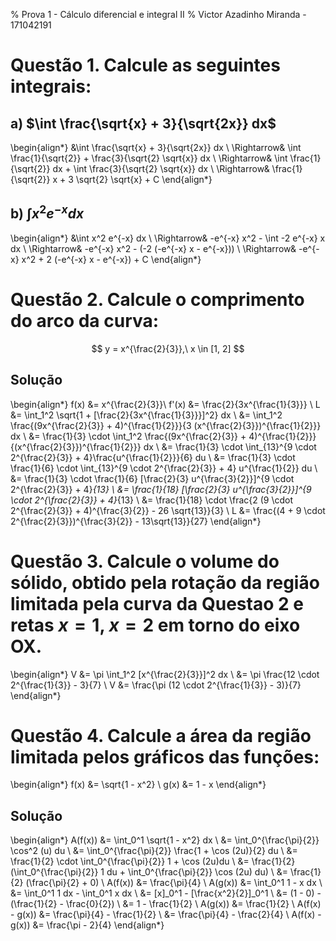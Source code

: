 % Prova 1 - Cálculo diferencial e integral II
% Victor Azadinho Miranda - 171042191

# Questão 1. Calcule as seguintes integrais:

## a) $\int \frac{\sqrt{x} + 3}{\sqrt{2x}} dx$

\begin{align*}
  &\int \frac{\sqrt{x} + 3}{\sqrt{2x}} dx \\
  \Rightarrow& \int \frac{1}{\sqrt{2}} + \frac{3}{\sqrt{2} \sqrt{x}} dx \\
  \Rightarrow& \int \frac{1}{\sqrt{2}} dx + \int \frac{3}{\sqrt{2} \sqrt{x}} dx \\
  \Rightarrow& \frac{1}{\sqrt{2}} x + 3 \sqrt{2} \sqrt{x} + C
\end{align*}

## b) $\int x^2 e^{-x} dx$

\begin{align*}
  &\int x^2 e^{-x} dx \\
  \Rightarrow& -e^{-x} x^2 - \int -2 e^{-x} x dx \\
  \Rightarrow& -e^{-x} x^2 - (-2 (-e^{-x} x - e^{-x})) \\
  \Rightarrow& -e^{-x} x^2 + 2 (-e^{-x} x - e^{-x}) + C
\end{align*}

# Questão 2. Calcule o comprimento do arco da curva:

$$
  y = x^{\frac{2}{3}},\ x \in [1, 2] 
$$

## Solução

\begin{align*}
  f(x) &= x^{\frac{2}{3}}\\
  f'(x) &= \frac{2}{3x^{\frac{1}{3}}} \\
  L &= \int_1^2 \sqrt{1 + [\frac{2}{3x^{\frac{1}{3}}}]^2} dx \\
  &= \int_1^2 \frac{(9x^{\frac{2}{3}} + 4)^{\frac{1}{2}}}{3 (x^{\frac{2}{3}})^{\frac{1}{2}}} dx \\
  &= \frac{1}{3} \cdot \int_1^2 \frac{(9x^{\frac{2}{3}} + 4)^{\frac{1}{2}}}{(x^{\frac{2}{3}})^{\frac{1}{2}}} dx \\
  &= \frac{1}{3} \cdot \int_{13}^{9 \cdot 2^{\frac{2}{3}} + 4}\frac{u^{\frac{1}{2}}}{6} du \\
  &= \frac{1}{3} \cdot \frac{1}{6} \cdot \int_{13}^{9 \cdot 2^{\frac{2}{3}} + 4} u^{\frac{1}{2}} du \\
  &= \frac{1}{3} \cdot \frac{1}{6} [\frac{2}{3} u^{\frac{3}{2}}]^{9 \cdot 2^{\frac{2}{3}} + 4}_{13} \\
  &= \frac{1}{18} [\frac{2}{3} u^{\frac{3}{2}}]^{9 \cdot 2^{\frac{2}{3}} + 4}_{13} \\
  &= \frac{1}{18} \cdot \frac{2 (9 \cdot 2^{\frac{2}{3}} + 4)^{\frac{3}{2}} - 26 \sqrt{13}}{3} \\
  L &= \frac{(4 + 9 \cdot 2^{\frac{2}{3}})^{\frac{3}{2}} - 13\sqrt{13}}{27}
\end{align*}

# Questão 3. Calcule o volume do sólido, obtido pela rotação da região limitada pela curva da Questao 2 e retas $x = 1$, $x = 2$ em torno do eixo OX.

\begin{align*}
  V &= \pi \int_1^2 [x^{\frac{2}{3}}]^2 dx \\
  &= \pi \frac{12 \cdot 2^{\frac{1}{3}} - 3}{7} \\
  V &= \frac{\pi (12 \cdot 2^{\frac{1}{3}} - 3)}{7}
\end{align*}

# Questão 4. Calcule a área da região limitada pelos gráficos das funções:

\begin{align*}
  f(x) &= \sqrt{1 - x^2} \\
  g(x) &= 1 - x
\end{align*}

## Solução

\begin{align*}
  A(f(x)) &= \int_0^1 \sqrt{1 - x^2} dx \\
  &= \int_0^{\frac{\pi}{2}} \cos^2 (u) du \\
  &= \int_0^{\frac{\pi}{2}} \frac{1 + \cos (2u)}{2} du \\
  &= \frac{1}{2} \cdot \int_0^{\frac{\pi}{2}} 1 + \cos (2u)du \\
  &= \frac{1}{2} (\int_0^{\frac{\pi}{2}} 1 du + \int_0^{\frac{\pi}{2}} \cos (2u) du) \\
  &= \frac{1}{2} (\frac{\pi}{2} + 0) \\
  A(f(x)) &= \frac{\pi}{4} \\
  A(g(x)) &= \int_0^1 1 - x dx \\
  &= \int_0^1 1 dx - \int_0^1 x dx \\
  &= [x]_0^1 - [\frac{x^2}{2}]_0^1 \\
  &= (1 - 0) - (\frac{1}{2} - \frac{0}{2}) \\
  &= 1 - \frac{1}{2} \\
  A(g(x)) &= \frac{1}{2} \\
  A(f(x) - g(x)) &= \frac{\pi}{4} - \frac{1}{2} \\
  &= \frac{\pi}{4} - \frac{2}{4} \\
  A(f(x) - g(x)) &= \frac{\pi - 2}{4}
\end{align*}